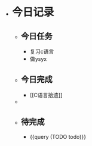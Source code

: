 - # 今日记录
	- ## 今日任务
		- 复习c语言
		- 做ysyx
	- ##  今日完成
		- [[C语言拾遗]]
	-
	- ## 待完成
		- {{query (TODO todo)}}